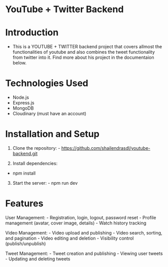 # YouTube + Twitter Backend

# Introduction
  -  This is a YOUTUBE + TWITTER backend project that covers allmost the functionalities of youtube and also combines the tweet functionality from twitter into it. Find more about his project in the documentaion below.

# Technologies Used
  - Node.js
  - Express.js
  - MongoDB
  - Cloudinary (must have an account)  

# Installation and Setup
  1. Clone the repository:
    - https://github.com/shailendrasdl/youtube-backend.git

  2. Install dependencies:
   - npm install  

  3. Start the server: 
    -  npm run dev

# Features
  User Management:
    - Registration, login, logout, password reset
    - Profile management (avatar, cover image, details)
    - Watch history tracking

  Video Management:
    - Video upload and publishing
    - Video search, sorting, and pagination
    - Video editing and deletion
    - Visibility control (publish/unpublish) 

  Tweet Management:
    -   Tweet creation and publishing
    -   Viewing user tweets
    -   Updating and deleting tweets   
